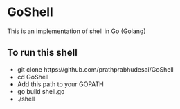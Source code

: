 # GoShell
This is an implementation of shell in Go (Golang)

## To run this shell
<ul>
<li>git clone https://github.com/prathprabhudesai/GoShell</li>
<li>cd GoShell</li>
<li>Add this path to your GOPATH</li>
<li>go build shell.go</li>
<li>./shell</li>
</ul>
